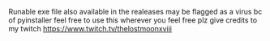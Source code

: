 Runable exe file also available in the realeases may be flagged as a virus bc of pyinstaller feel free to use this wherever you feel free plz give credits to my twitch https://www.twitch.tv/thelostmoonxviii

